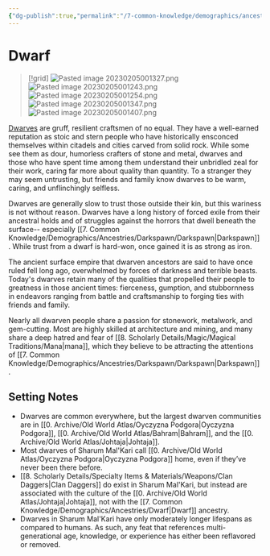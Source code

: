 ```yaml
---
{"dg-publish":true,"permalink":"/7-common-knowledge/demographics/ancestries/dwarf/","noteIcon":""}
---
```


# Dwarf

>[!grid]
>![Pasted image 20230205001327.png](/img/user/x.%20Assets/Attachments/Pasted%20image%2020230205001327.png)
>![Pasted image 20230205001243.png](/img/user/x.%20Assets/Attachments/Pasted%20image%2020230205001243.png)
>![Pasted image 20230205001254.png](/img/user/x.%20Assets/Attachments/Pasted%20image%2020230205001254.png)
>![Pasted image 20230205001347.png](/img/user/x.%20Assets/Attachments/Pasted%20image%2020230205001347.png)
>![Pasted image 20230205001407.png](/img/user/x.%20Assets/Attachments/Pasted%20image%2020230205001407.png)

[Dwarves](https://2e.aonprd.com/Ancestries.aspx?ID=1) are gruff, resilient craftsmen of no equal.  They have a well-earned reputation as stoic and stern people who have historically ensconced themselves within citadels and cities carved from solid rock. While some see them as dour, humorless crafters of stone and metal, dwarves and those who have spent time among them understand their unbridled zeal for their work, caring far more about quality than quantity. To a stranger they may seem untrusting, but friends and family know dwarves to be warm, caring, and unflinchingly selfless. 

Dwarves are generally slow to trust those outside their kin, but this wariness is not without reason. Dwarves have a long history of forced exile from their ancestral holds and of struggles against the horrors that dwell beneath the surface-- especially [[7. Common Knowledge/Demographics/Ancestries/Darkspawn/Darkspawn\|Darkspawn]]. While trust from a dwarf is hard-won, once gained it is as strong as iron.

The ancient surface empire that dwarven ancestors are said to have once ruled fell long ago, overwhelmed by forces of darkness and terrible beasts. Today's dwarves retain many of the qualities that propelled their people to greatness in those ancient times: fierceness, gumption, and stubbornness in endeavors ranging from battle and craftsmanship to forging ties with friends and family. 

Nearly all dwarven people share a passion for stonework, metalwork, and gem-cutting. Most are highly skilled at architecture and mining, and many share a deep hatred and fear of [[8. Scholarly Details/Magic/Magical Traditions/Mana\|mana]], which they believe to be attracting the attentions of [[7. Common Knowledge/Demographics/Ancestries/Darkspawn/Darkspawn\|Darkspawn]]. 

## Setting Notes

- Dwarves are common everywhere, but the largest dwarven communities are in [[0. Archive/Old World Atlas/Oyczyzna Podgora\|Oyczyzna Podgora]], [[0. Archive/Old World Atlas/Bahram\|Bahram]], and the [[0. Archive/Old World Atlas/Johtaja\|Johtaja]]. 
- Most dwarves of Sharum Mal'Kari call [[0. Archive/Old World Atlas/Oyczyzna Podgora\|Oyczyzna Podgora]] home, even if they’ve never been there before.
- [[8. Scholarly Details/Specialty Items & Materials/Weapons/Clan Daggers\|Clan Daggers]] do exist in Sharum Mal'Kari, but instead are associated with the culture of the [[0. Archive/Old World Atlas/Johtaja\|Johtaja]], not with the [[7. Common Knowledge/Demographics/Ancestries/Dwarf\|Dwarf]] ancestry.
- Dwarves in Sharum Mal'Kari have only moderately longer lifespans as compared to humans. As such, any feat that references multi-generational age, knowledge, or experience has either been reflavored or removed. 

